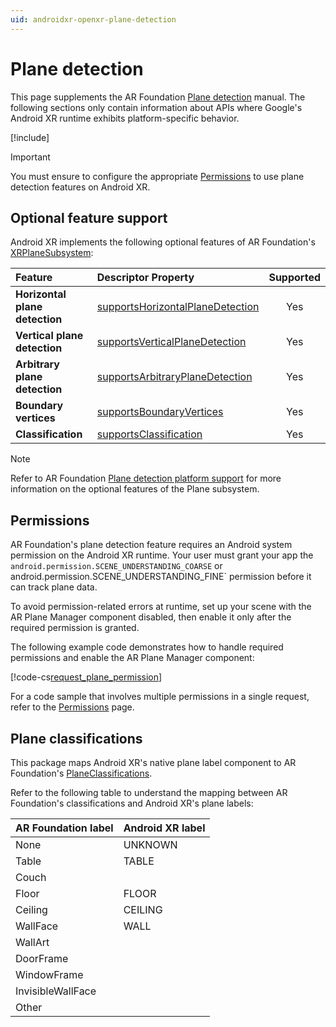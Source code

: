 ```yaml
---
uid: androidxr-openxr-plane-detection
---
```

# Plane detection

This page supplements the AR Foundation [Plane detection](xref:arfoundation-plane-detection) manual. The following sections only contain information about APIs where Google's Android XR runtime exhibits platform-specific behavior.

[!include[](../snippets/arf-docs-tip.md)]

> [!IMPORTANT]
> You must ensure to configure the appropriate [Permissions](#permissions) to use plane detection features on Android XR.

## Optional feature support

Android XR implements the following optional features of AR Foundation's [XRPlaneSubsystem](xref:UnityEngine.XR.ARSubsystems.XRPlaneSubsystem):

| Feature | Descriptor Property | Supported |
| :------ | :------------------ | :----: |
| **Horizontal plane detection** | [supportsHorizontalPlaneDetection](xref:UnityEngine.XR.ARSubsystems.XRPlaneSubsystemDescriptor.supportsHorizontalPlaneDetection) | Yes |
| **Vertical plane detection** | [supportsVerticalPlaneDetection](xref:UnityEngine.XR.ARSubsystems.XRPlaneSubsystemDescriptor.supportsVerticalPlaneDetection) | Yes |
| **Arbitrary plane detection** | [supportsArbitraryPlaneDetection](xref:UnityEngine.XR.ARSubsystems.XRPlaneSubsystemDescriptor.supportsArbitraryPlaneDetection) | Yes |
| **Boundary vertices** | [supportsBoundaryVertices](xref:UnityEngine.XR.ARSubsystems.XRPlaneSubsystemDescriptor.supportsBoundaryVertices) | Yes |
| **Classification** |  [supportsClassification](xref:UnityEngine.XR.ARSubsystems.XRPlaneSubsystemDescriptor.supportsClassification) | Yes |

> [!NOTE]
> Refer to AR Foundation [Plane detection platform support](xref:arfoundation-plane-platform-support) for more information on the optional features of the Plane subsystem.

## Permissions

AR Foundation's plane detection feature requires an Android system permission on the Android XR runtime. Your user must grant your app the `android.permission.SCENE_UNDERSTANDING_COARSE` or android.permission.SCENE_UNDERSTANDING_FINE` permission before it can track plane data.

To avoid permission-related errors at runtime, set up your scene with the AR Plane Manager component disabled, then enable it only after the required permission is granted.

The following example code demonstrates how to handle required permissions and enable the AR Plane Manager component:

[!code-cs[request_plane_permission](../../Tests/Runtime/CodeSamples/PermissionSamples.cs#request_plane_permission)]

For a code sample that involves multiple permissions in a single request, refer to the [Permissions](xref:androidxr-openxr-permissions) page.

## Plane classifications

This package maps Android XR's native plane label component to AR Foundation's [PlaneClassifications](xref:UnityEngine.XR.ARFoundation.ARPlane.classifications).

Refer to the following table to understand the mapping between AR Foundation's classifications and Android XR's plane labels:

| AR Foundation label   | Android XR label    |
| :-------------------- | :------------------ |
| None                  | UNKNOWN             |
| Table                 | TABLE               |
| Couch                 |                     |
| Floor                 | FLOOR               |
| Ceiling               | CEILING             |
| WallFace              | WALL                |
| WallArt               |                     |
| DoorFrame             |                     |
| WindowFrame           |                     |
| InvisibleWallFace     |                     |
| Other                 |                     |
